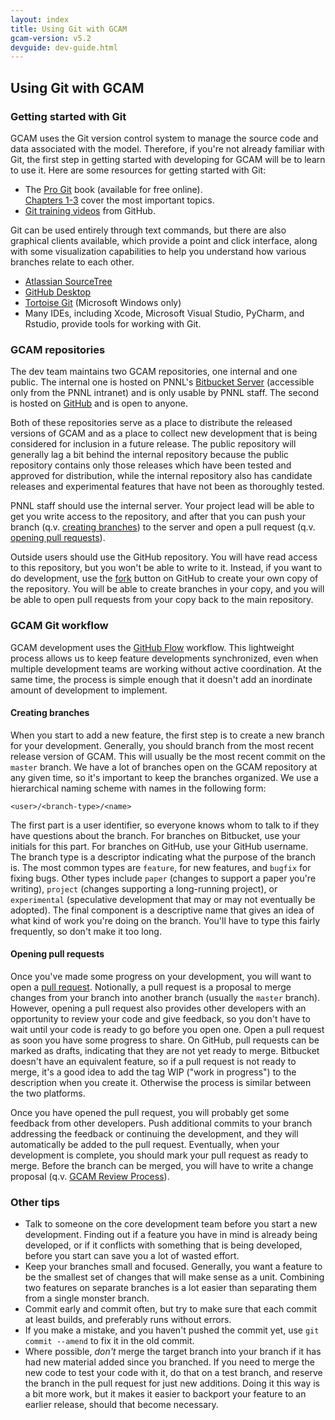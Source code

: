 ```yaml
---
layout: index
title: Using Git with GCAM
gcam-version: v5.2
devguide: dev-guide.html
---
```

## Using Git with GCAM

### Getting started with Git

GCAM uses the Git version control system to manage the source code and
data associated with the model.  Therefore, if you're not already
familiar with Git, the first step in getting started with developing
for GCAM will be to learn to use it.  Here are some resources for
getting started with Git:

* The [Pro Git](https://git-scm.com/book/en/v2) book (available for
  free online).  
  [Chapters 1-3](https://git-scm.com/book/en/v2/Getting-Started-About-Version-Control)
  cover the most important topics.  
* [Git training videos](https://www.youtube.com/playlist?list=PL0lo9MOBetEHhfG9vJzVCTiDYcbhAiEqL)
  from GitHub.  

Git can be used entirely through text commands, but there are also
graphical clients available, which provide a point and click
interface, along with some visualization capabilities to help you
understand how various branches relate to each other.

* [Atlassian SourceTree](https://www.sourcetreeapp.com)  
* [GitHub Desktop](https://desktop.github.com)  
* [Tortoise Git](https://tortoisegit.org) (Microsoft Windows only)  
* Many IDEs, including Xcode, Microsoft Visual Studio, PyCharm, and
  Rstudio, provide tools for working with Git.  
  
### GCAM repositories  

The dev team maintains two GCAM repositories, one internal and one
public.  The internal one is hosted on PNNL's
[Bitbucket Server](https://stash.pnnl.gov/projects/JGCRI/repos/gcam-core/browse)
(accessible only from the PNNL intranet) and is only usable by PNNL
staff.  The second is hosted on
[GitHub](https://github.com/JGCRI/gcam-core) and is open to anyone.

Both of these repositories serve as a place to distribute the released
versions of GCAM and as a place to collect new development that is
being considered for inclusion in a future release.  The public
repository will generally lag a bit behind the internal repository
because the public repository contains only those releases which have
been tested and approved for distribution, while the internal
repository also has candidate releases and experimental features that
have not been as thoroughly tested.

PNNL staff should use the internal server.  Your project lead will be
able to get you write access to the repository, and after that you can
push your branch (q.v. [creating branches](#Creating-branches)) to the
server and open a pull request
(q.v. [opening pull requests](#Opening-pull-requests)). 

Outside users should use the GitHub repository.  You will have read
access to this repository, but you won't be able to write to it.
Instead, if you want to do development, use the
[fork](https://help.github.com/en/github/getting-started-with-github/fork-a-repo)
button on GitHub to create your own copy of the repository.  You will
be able to create branches in your copy, and you will be able to open
pull requests from your copy back to the main repository.
  
### GCAM Git workflow

GCAM development uses the
[GitHub Flow](https://guides.github.com/introduction/flow/) workflow.
This lightweight process allows us to keep feature developments
synchronized, even when multiple development teams are working without
active coordination.  At the same time, the process is simple enough
that it doesn't add an inordinate amount of development to implement.

#### Creating branches

When you start to add a new feature, the first step is to create a new
branch for your development.  Generally, you should branch from the
most recent release version of GCAM.  This will usually be the most
recent commit on the `master` branch.  We have a lot of branches open
on the GCAM repository at any given time, so it's important to keep
the branches organized.  We use a hierarchical naming scheme with
names in the following form:  
```
<user>/<branch-type>/<name>
```  
The first part is a user identifier, so everyone knows whom to talk to
if they have questions about the branch.  For branches on Bitbucket,
use your initials for this part.  For branches on GitHub, use your
GitHub username.  The branch type is a descriptor indicating what the
purpose of the branch is.  The most common types are `feature`, for
new features, and `bugfix` for fixing bugs.  Other types include
`paper` (changes to support a paper you're writing), `project`
(changes supporting a long-running project), or `experimental`
(speculative development that may or may not eventually be adopted).
The final component is a descriptive name that gives an idea of
what kind of work you're doing on the branch.  You'll have to type
this fairly frequently, so don't make it too long.


#### Opening pull requests

Once you've made some progress on your development, you will want to
open a
[pull request](https://help.github.com/en/github/collaborating-with-issues-and-pull-requests/about-pull-requests).
Notionally, a pull request is a proposal to merge changes from your
branch into another branch (usually the `master` branch).  However,
opening a pull request also provides other developers with an
opportunity to review your code and give feedback, so you don't have
to wait until your code is ready to go before you open one.  Open a
pull request as soon you have some progress to share.  On GitHub, pull
requests can be marked as drafts, indicating that they are not yet
ready to merge.  Bitbucket doesn't have an equivalent feature, so if a
pull request is not ready to merge, it's a good idea to add the tag
WIP ("work in progress") to the description when you create it.
Otherwise the process is similar between the two platforms.

Once you have opened the pull request, you will probably get some
feedback from other developers.  Push additional commits to your
branch addressing the feedback or continuing the development, and they
will automatically be added to the pull request.  Eventually, when
your development is complete, you should mark your pull request as
ready to merge.  Before the branch can be merged, you will have to
write a change proposal (q.v. [GCAM Review Process](review.html)).

### Other tips

* Talk to someone on the core development team before you start a new
  development.  Finding out if a feature you have in mind is already
  being developed, or if it conflicts with something that is being
  developed, before you start can save you a lot of wasted effort. 
* Keep your branches small and focused.  Generally, you want a feature
  to be the smallest set of changes that will make sense as a unit.
  Combining two features on separate branches is a lot easier than
  separating them from a single monster branch.
* Commit early and commit often, but try to make sure that each commit
  at least builds, and preferably runs without errors.  
* If you make a mistake, and you haven't pushed the commit yet, use 
  `git commit --amend` to fix it in the old commit. 
* Where possible, _don't_ merge the target branch into your branch if
  it has had new material added since you branched.  If you need to
  merge the new code to test your code with it, do that on a test
  branch, and reserve the branch in the pull request for just new
  additions.  Doing it this way is a bit more work, but it makes it
  easier to backport your feature to an earlier release, should that
  become necessary.


